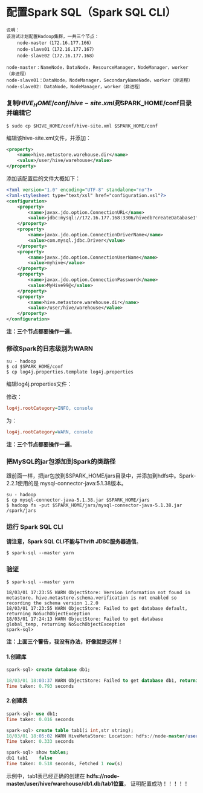 配置Spark SQL（Spark SQL CLI）
=================================================================================
```
说明：
该测试计划配置Hadoop集群，一共三个节点：
    node-master（172.16.177.166）
    node-slave01（172.16.177.167）
    node-slave02（172.16.177.168）

node-master：NameNode，DataNode，ResourceManager，NodeManager，worker（非进程）
node-slave01：DataNode，NodeManager，SecondaryNameNode，worker（非进程）
node-slave02: DataNode，NodeManager，worker（非进程）
```

### 复制$HIVE_HOME/conf/hive-site.xml到$SPARK_HOME/conf目录并编辑它
```shell
$ sudo cp $HIVE_HOME/conf/hive-site.xml $SPARK_HOME/conf
```
编辑该hive-site.xml文件，并添加：
```xml
<property>
    <name>hive.metastore.warehouse.dir</name>
    <value>/user/hive/warehouse</value>
</property>
```
添加该配置后的文件大概如下：
```xml
<?xml version="1.0" encoding="UTF-8" standalone="no"?>
<?xml-stylesheet type="text/xsl" href="configuration.xsl"?>
<configuration>
    <property>
        <name>javax.jdo.option.ConnectionURL</name>
        <value>jdbc:mysql://172.16.177.168:3306/hivedb?createDatabaseIfNotExist=true&amp;characterEncoding=UTF-8&amp;useSSL=false</value>
    </property>
    <property>
        <name>javax.jdo.option.ConnectionDriverName</name>
        <value>com.mysql.jdbc.Driver</value>
    </property>
    <property>
        <name>javax.jdo.option.ConnectionUserName</name>
        <value>myhive</value>
    </property>
    <property>
        <name>javax.jdo.option.ConnectionPassword</name>
        <value>MyHive99@</value>
    </property>
    <property>
        <name>hive.metastore.warehouse.dir</name>
        <value>/user/hive/warehouse</value>
    </property>
</configuration>
```
**注：三个节点都要操作一遍**。

### 修改Spark的日志级别为WARN
```shell
su - hadoop
$ cd $SPARK_HOME/conf
$ cp log4j.properties.template log4j.properties
```
编辑log4j.properties文件：

修改：
```ini
log4j.rootCategory=INFO, console
```
为：
```ini
log4j.rootCategory=WARN, console
```
**注：三个节点都要操作一遍**。

### 把MySQL的jar包添加到Spark的类路径
跟前面一样，把jar包放到$SPARK_HOME/jars目录中，并添加到hdfs中。Spark-2.2.1使用的是
mysql-connector-java:5.1.38版本。
```shell
su - hadoop
$ cp mysql-connector-java-5.1.38.jar $SPARK_HOME/jars
$ hadoop fs -put $SPARK_HOME/jars/mysql-connector-java-5.1.38.jar /spark/jars
```

### 运行 Spark SQL CLI
**请注意，Spark SQL CLI不能与Thrift JDBC服务器通信**。
```shell
$ spark-sql --master yarn
```

### 验证
```shell
$ spark-sql --master yarn

18/03/01 17:23:55 WARN ObjectStore: Version information not found in metastore. hive.metastore.schema.verification is not enabled so recording the schema version 1.2.0
18/03/01 17:23:55 WARN ObjectStore: Failed to get database default, returning NoSuchObjectException
18/03/01 17:24:13 WARN ObjectStore: Failed to get database global_temp, returning NoSuchObjectException
spark-sql>
```
**注：上面三个警告，我没有办法，好像就是这样！**

#### 1.创建库
```sql
spark-sql> create database db1;

18/03/01 18:03:37 WARN ObjectStore: Failed to get database db1, returning NoSuchObjectException
Time taken: 0.793 seconds
```

#### 2.创建表
```sql
spark-sql> use db1;
Time taken: 0.016 seconds

spark-sql> create table tab1(i int,str string);
18/03/01 18:05:02 WARN HiveMetaStore: Location: hdfs://node-master/user/hive/warehouse/db1.db/tab1 specified for non-external table:tab1
Time taken: 0.333 seconds

spark-sql> show tables;
db1	tab1	false
Time taken: 0.518 seconds, Fetched 1 row(s)
```
示例中，tab1表已经正确的创建在 **hdfs://node-master/user/hive/warehouse/db1.db/tab1位置**，
证明配置成功！！！！！
